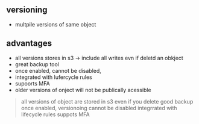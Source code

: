 ## versioning

* multpile versions of same object

## advantages

* all versions stores in s3 -> include all writes evn if deletd an obkject
* great backup tool
* once enabled, cannot be disabled,
* integrated with lufercycle rules
* supoorts MFA
* older versions of onject will not be publically acessible

> all versions of object are stored in s3 even if you delete
> good backup
> once enabled, versionoing cannot be disabled
> integrrated with lifecycle rules
> suppots MFA